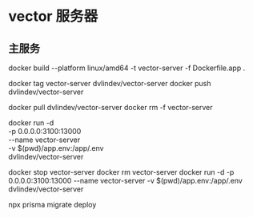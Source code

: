 # vector 服务器

## 主服务

docker build --platform linux/amd64 -t vector-server -f Dockerfile.app .

docker tag vector-server dvlindev/vector-server
docker push dvlindev/vector-server

docker pull dvlindev/vector-server
docker rm -f vector-server

docker run -d \
 -p 0.0.0.0:3100:13000 \
 --name vector-server \
 -v $(pwd)/app.env:/app/.env \
 dvlindev/vector-server

<!-- docker run -d -p 0.0.0.0:3100:3100 --name vector-server dvlindev/vector-server -->

docker stop vector-server
docker rm vector-server
docker run -d -p 0.0.0.0:3100:13000 --name vector-server -v $(pwd)/app.env:/app/.env dvlindev/vector-server

<!-- docker run -d -p 0.0.0.0:3100:13000 --name vector-server --env-file $(pwd)/app.env dvlindev/vector-server -->


npx prisma migrate deploy